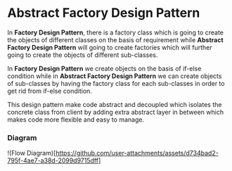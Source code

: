 # Abstract Factory Design Pattern

In **Factory Design Pattern**, there is a factory class which is going to create the objects of different classes on the basis of requirement while **Abstract Factory Design Pattern** will going to create factories which will further going to create the objects of different sub-classes.

In **Factory Design Pattern** we create objects on the basis of if-else condition while in **Abstract Factory Design Pattern** we can create objects of sub-classes by having the factory class for each sub-classes in order to get rid from if-else condition.

This design pattern make code abstract and decoupled which isolates the concrete class from client by adding extra abstract layer in between which makes code more flexible and easy to manage.

### Diagram

!(Flow Diagram)[https://github.com/user-attachments/assets/d734bad2-795f-4ae7-a38d-2099d9715dff]